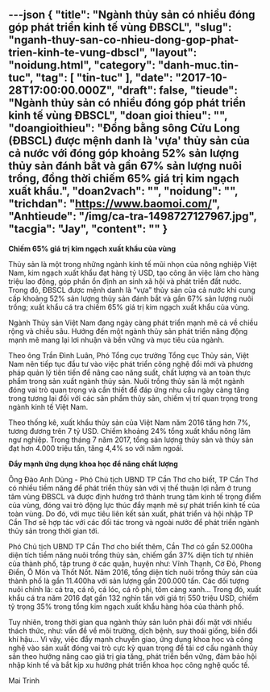 ---json
{
    "title": "Ngành thủy sản có nhiều đóng góp phát triển kinh tế vùng ĐBSCL",
    "slug": "nganh-thuy-san-co-nhieu-dong-gop-phat-trien-kinh-te-vung-dbscl",
    "layout": "noidung.html",
    "category": "danh-muc.tin-tuc",
    "tag": [
        "tin-tuc"
    ],
    "date": "2017-10-28T17:00:00.000Z",
    "draft": false,
    "tieude": "Ngành thủy sản có nhiều đóng góp phát triển kinh tế vùng ĐBSCL",
    "doan gioi thieu": "",
    "doangioithieu": "Đồng bằng sông Cửu Long (ĐBSCL) được mệnh danh là 'vựa' thủy sản của cả nước với đóng góp khoảng 52% sản lượng thủy sản đánh bắt và gần 67% sản lượng nuôi trồng, đồng thời chiếm 65% giá trị kim ngạch xuất khẩu.",
    "doan2vach": "",
    "noidung": "",
    "trichdan": "https://www.baomoi.com/",
    "Anhtieude": "/img/ca-tra-1498727127967.jpg",
    "tacgia": "Jay",
    "__content__": ""
}
---
<p><span style="font-size:14px"><strong>Chiếm 65% gi&aacute; trị kim ngạch xuất khẩu của v&ugrave;ng</strong></span></p>

<p><span style="font-size:14px">Thủy sản l&agrave; một trong những ngành kinh tế mũi nhọn của n&ocirc;ng nghiệp Việt Nam, kim ngạch xuất khẩu đạt h&agrave;ng tỷ USD, tạo c&ocirc;ng ăn việc l&agrave;m cho h&agrave;ng triệu lao động, g&oacute;p phần ổn định an sinh x&atilde; hội v&agrave; ph&aacute;t triển đất nước. Trong đ&oacute;, ĐBSCL được mệnh danh l&agrave; &ldquo;vựa&rdquo; thủy sản của cả nước khi cung cấp khoảng 52% sản lượng thủy sản đ&aacute;nh bắt v&agrave; gần 67% sản lượng nu&ocirc;i trồng; xuất khẩu c&aacute; tra chiếm 65% gi&aacute; trị kim ngạch xuất khẩu của v&ugrave;ng.</span></p>

<p><span style="font-size:14px">Ng&agrave;nh Thủy sản Việt Nam đang ng&agrave;y c&agrave;ng ph&aacute;t triển mạnh mẽ cả về chiều rộng v&agrave; chiều s&acirc;u. Hướng đến một ng&agrave;nh thủy sản ph&aacute;t triển năng động mạnh mẽ mang lại lơi nhuận v&agrave; bền vững v&agrave; mục ti&ecirc;u của ng&agrave;nh.</span></p>

<p><span style="font-size:14px">Theo &ocirc;ng Trần Đ&igrave;nh Lu&acirc;n, Ph&oacute; Tổng cục trưởng Tổng cục Thủy sản, Việt Nam n&ecirc;n tiếp tục đầu tư v&agrave;o việc ph&aacute;t triển c&ocirc;ng nghệ đổi mới v&agrave; phương ph&aacute;p quản l&yacute; ti&ecirc;n tiến để n&acirc;ng cao năng suất, chất lượng v&agrave; an to&agrave;n thực phẩm trong sản xuất ng&agrave;nh thủy sản. Nu&ocirc;i trồng thủy sản l&agrave; một ng&agrave;nh đ&oacute;ng vai tr&ograve; quan trọng v&agrave; cần thiết để đ&aacute;p ứng nhu cầu ng&agrave;y c&agrave;ng tăng trong tương lai đối với c&aacute;c sản phẩm thủy sản, chiếm vị tr&iacute; quan trọng trong ng&agrave;nh kinh tế Việt Nam.</span></p>

<p><span style="font-size:14px">Theo thống k&ecirc;, xuất khẩu thủy sản của Việt Nam năm 2016 tăng hơn 7%, tương đương tr&ecirc;n 7 tỷ USD. Chiếm khoảng 24% tổng xuất khẩu n&ocirc;ng l&acirc;m ngư nghiệp. Trong th&aacute;ng 7 năm 2017, tổng sản lượng thủy sản v&agrave; thủy sản đạt hơn 4.000 triệu tấn, tăng 4,4% so với năm ngo&aacute;i.</span></p>

<p><span style="font-size:14px"><strong>Đẩy mạnh ứng dụng khoa học để n&acirc;ng chất lượng</strong></span></p>

<p><span style="font-size:14px">&Ocirc;ng Đ&agrave;o Anh Dũng - Ph&oacute; Chủ tịch UBND TP Cần Thơ cho biết, TP C&acirc;̀n Thơ c&oacute; nhiều tiềm năng để ph&aacute;t triển thủy sản với vị thế thuận lợi nằm ở trung t&acirc;m v&ugrave;ng ĐBSCL v&agrave; được định hướng trở th&agrave;nh trung t&acirc;m kinh tế trọng điểm của v&ugrave;ng, đ&oacute;ng vai tr&ograve; động lực th&uacute;c đẩy mạnh mẽ sự ph&aacute;t triển kinh tế của to&agrave;n v&ugrave;ng. Do đ&oacute;, với mục ti&ecirc;u li&ecirc;n kết sản xuất, ph&aacute;t triển v&agrave; hội nhập TP Cần Thơ sẽ hợp t&aacute;c với c&aacute;c đối t&aacute;c trong v&agrave; ngo&agrave;i nước để ph&aacute;t triển ng&agrave;nh thủy sản trong thời gian tới.</span></p>

<p><span style="font-size:14px">Ph&oacute; Chủ tịch UBND TP Cần Thơ cho biết th&ecirc;m, Cần Thơ c&oacute; gần 52.000ha diện t&iacute;ch tiềm năng nu&ocirc;i trồng thủy sản, chiếm gần 37% diện t&iacute;ch tự nhi&ecirc;n của th&agrave;nh phố, tập trung ở c&aacute;c quận, huyện như: Vĩnh Thạnh, Cờ Đỏ, Phong Điền, &Ocirc; M&ocirc;n v&agrave; Thốt Nốt. Năm 2016, tổng diện t&iacute;ch nu&ocirc;i trồng thủy sản của th&agrave;nh phố l&agrave; gần 11.400ha với sản lượng gần 200.000 tấn. C&aacute;c đối tượng nu&ocirc;i ch&iacute;nh l&agrave;: c&aacute; tra, c&aacute; r&ocirc;, c&aacute; l&oacute;c, c&aacute; r&ocirc; phi, t&ocirc;m c&agrave;ng xanh&hellip; Trong đ&oacute;, xuất khẩu c&aacute; tra năm 2016 đạt gần 132 ngh&igrave;n tấn với gi&aacute; trị 550 triệu USD, chiếm tỷ trọng 35% trong tổng kim ngạch xuất khẩu h&agrave;ng h&oacute;a của th&agrave;nh phố.</span></p>

<p><span style="font-size:14px">Tuy nhi&ecirc;n, trong thời gian qua ng&agrave;nh thủy sản lu&ocirc;n phải đối mặt với nhiều th&aacute;ch thức, như: vấn đề về m&ocirc;i trường, dịch bệnh, suy tho&aacute;i giống, biến đổi kh&iacute; hậu&hellip; V&igrave; vậy, việc đẩy mạnh chuyển giao, ứng dụng khoa học v&agrave; c&ocirc;ng nghệ v&agrave;o sản xuất đ&oacute;ng vai tr&ograve; cực kỳ quan trọng để t&aacute;i cơ cấu ng&agrave;nh thủy sản theo hướng n&acirc;ng cao gi&aacute; trị gia tăng, ph&aacute;t triển bền vững, đảm bảo hội nhập kinh tế v&agrave; bắt kịp xu hướng ph&aacute;t triển khoa học c&ocirc;ng nghệ quốc tế.</span></p>

<p><span style="font-size:14px">Mai Trinh</span></p>
